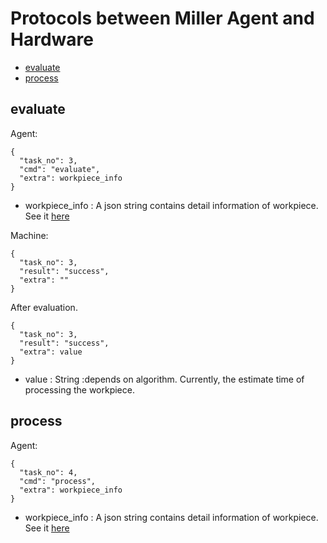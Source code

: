 # Protocols between Miller Agent and Hardware

- [evaluate](#evaluate)
- [process](#process)



## evaluate

Agent:
```
{
  "task_no": 3,  
  "cmd": "evaluate",      
  "extra": workpiece_info
}
```
- workpiece_info : A json string contains detail information of workpiece. See it [here](./definition.md/#workpiece-info)

Machine:
```json5
{
  "task_no": 3,  
  "result": "success", 
  "extra": ""           
}
```

After evaluation.
```
{
  "task_no": 3,  
  "result": "success", 
  "extra": value           
}
```
- value : String :depends on algorithm. Currently, the estimate time of processing the workpiece.

## process

Agent:
```
{
  "task_no": 4,  
  "cmd": "process",      
  "extra": workpiece_info
}
```
- workpiece_info : A json string contains detail information of workpiece. See it [here](./definition.md/#workpiece-info)


